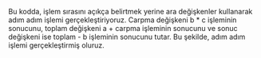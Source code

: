 Bu kodda, işlem sırasını açıkça belirtmek yerine ara değişkenler kullanarak adım adım işlemi gerçekleştiriyoruz. 
Carpma değişkeni b * c işleminin sonucunu, toplam değişkeni a + carpma işleminin sonucunu ve sonuc değişkeni ise toplam - b işleminin sonucunu tutar. Bu şekilde, adım adım işlemi gerçekleştirmiş oluruz.
